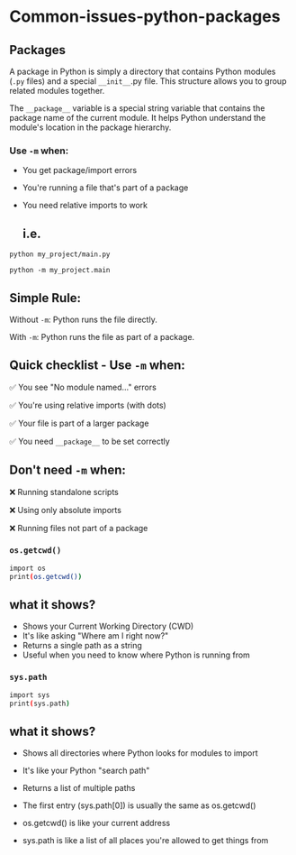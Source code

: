 # Common-issues-python-packages

## Packages

A package in Python is simply a directory that contains Python modules (```.py``` files) and a special ```__init__```.py file. This structure allows you to group related modules together.

The ```__package__``` variable is a special string variable that contains the package name of the current module. It helps Python understand the module's location in the package hierarchy.

### Use ```-m``` when:

- You get package/import errors
- You're running a file that's part of a package
- You need relative imports to work

  ## i.e.

```python my_project/main.py```

```python -m my_project.main```

## Simple Rule:

Without ```-m```: Python runs the file directly.

With ```-m```: Python runs the file as part of a package.

## Quick checklist - Use ```-m``` when:

✅ You see "No module named..." errors

✅ You're using relative imports (with dots)

✅ Your file is part of a larger package

✅ You need ```__package__``` to be set correctly

## Don't need ```-m``` when:

❌ Running standalone scripts

❌ Using only absolute imports

❌ Running files not part of a package

### ```os.getcwd()```
```bash
import os
print(os.getcwd())
```
## what it shows?
- Shows your Current Working Directory (CWD)
- It's like asking "Where am I right now?"
- Returns a single path as a string
- Useful when you need to know where Python is running from

### ```sys.path```
 ```bash
import sys
print(sys.path)
```
## what it shows?
- Shows all directories where Python looks for modules to import
- It's like your Python "search path"
- Returns a list of multiple paths
- The first entry (sys.path[0]) is usually the same as os.getcwd()

- os.getcwd() is like your current address
- sys.path is like a list of all places you're allowed to get things from

